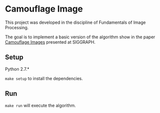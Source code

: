 # Camouflage Image

This project was developed in the discipline of Fundamentals of Image Processing.

The goal is to implement a basic version of the algorithm show in the paper [Camouflage Images](http://www.graphics.stanford.edu/~niloy/research/camouflage/camouflage_images_sig_10.html) presented at SIGGRAPH.

## Setup

Python 2.7.*

`make setup` to install the dependencies.

## Run

`make run` will execute the algorithm.

